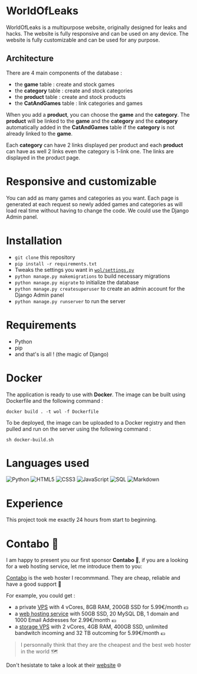 # WorldOfLeaks

WorldOfLeaks is a multipurpose website, originally designed for leaks and hacks. The website is fully responsive and can be used on any device. The website is fully customizable and can be used for any purpose.

## Architecture

There are 4 main components of the database :
- the **game** table : create and stock games
- the **category** table : create and stock categories
- the **product** table : create and stock products
- the **CatAndGames** table : link categories and games

When you add a **product**, you can choose the **game** and the **category**. The **product** will be linked to the **game** and the **category** and the **category** automatically added in the **CatAndGames** table if the **category** is not already linked to the **game**.

Each **category** can have 2 links displayed per product and each **product** can have as well 2 links even the category is 1-link one. The links are displayed in the product page.

# Responsive and customizable

You can add as many games and categories as you want. Each page is generated at each request so newly added games and categories as will load real time without having to change the code. We could use the Django Admin panel.

# Installation

- `git clone` this repository
- `pip install -r requirements.txt`
- Tweaks the settings you want in [`wol/settings.py`](wol/settings.py)
- `python manage.py makemigrations` to build necessary migrations
- `python manage.py migrate` to initialize the database
- `python manage.py createsuperuser` to create an admin account for the Django Admin panel
- `python manage.py runserver` to run the server

# Requirements

- Python
- pip
- and that's is all ! (the magic of Django)

# Docker

The application is ready to use with **Docker**. The image can be built using Dockerfile and the following command :

`docker build . -t wol -f Dockerfile`

To be deployed, the image can be uploaded to a Docker registry and then pulled and run on the server using the following command :

`sh docker-build.sh`

# Languages used

<img alt="Python" src="https://img.shields.io/badge/-Python-23272A?style=flat&logo=python"> <img alt="HTML5" src="https://img.shields.io/badge/-HTML5-23272A?style=flat&logo=html5"> <img alt="CSS3" src="https://img.shields.io/badge/-CSS3-23272A?style=flat&logo=css3"> <img alt="JavaScript" src="https://img.shields.io/badge/-JavaScript-23272A?style=flat&logo=javascript"> <img alt="SQL" src="https://img.shields.io/badge/-SQL-23272A?style=flat&logo=postgresql"> <img alt="Markdown" src="https://img.shields.io/badge/-Markdown-23272A?style=flat&logo=markdown">

# Experience

This project took me exactly 24 hours from start to beginning. 

# Contabo 🐶

I am happy to present you our first sponsor **Contabo 🐶**, if you are a looking for a web hosting service, let me introduce them to you:

[Contabo](https://www.anrdoezrs.net/click-100796952-12454703) is the web hoster I recommmand. They are cheap, reliable and have a good support 📒

For example, you could get :
- a private [VPS](https://www.dpbolvw.net/click-100796952-13796470) with 4 vCores, 8GB RAM, 200GB SSD for 5.99€/month 💴
- a [web hosting service](https://www.tkqlhce.com/click-100796952-12454678) with 50GB SSD, 20 MySQL DB, 1 domain and 1000 Email Addresses for 2.99€/month 💶
- a [storage VPS](https://www.anrdoezrs.net/click-100796952-15239531) with 2 vCores, 4GB RAM, 400GB SSD, unlimited bandwitch incoming and 32 TB outcoming for 5.99€/month 💷

> I personnally think that they are the cheapest and the best web hoster in the world 🗺️

Don't hesistate to take a look at their [website](https://www.anrdoezrs.net/click-100796952-12454703) 🌐

